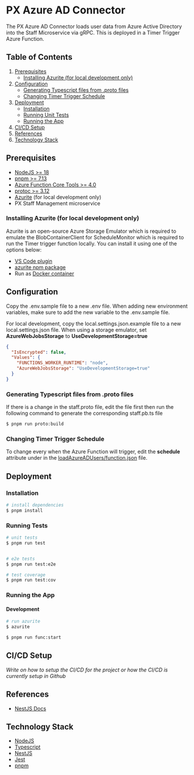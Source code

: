 # PX Azure AD Connector

The PX Azure AD Connector loads user data from Azure Active Directory into the Staff Microservice via gRPC. This is deployed in a Timer Trigger Azure Function.

## Table of Contents

1. [Prerequisites](#prerequisites)
   - [Installing Azurite (for local development only)](#installing-azurite-for-local-development-only)
2. [Configuration](#configuration)
   - [Generating Typescript files from .proto files](#generating-typescript-files-from-proto-files)
   - [Changing Timer Trigger Schedule](#changing-timer-trigger-schedule)
3. [Deployment](#deployment)
   - [Installation](#installation)
   - [Running Unit Tests](#running-unit-tests)
   - [Running the App](#running-the-app)
4. [CI/CD Setup](#cicd-setup)
5. [References](#references)
6. [Technology Stack](#technology-stack)

## Prerequisites

- [NodeJS >= 18](https://nodejs.dev/learn/how-to-install-nodejs)
- [pnpm >= 7.13](https://pnpm.io/installation)
- [Azure Function Core Tools >= 4.0](https://learn.microsoft.com/en-us/azure/azure-functions/functions-run-local)
- [protoc >= 3.12](https://grpc.io/docs/protoc-installation/)
- [Azurite](https://github.com/Azure/Azurite) (for local development only)
- PX Staff Management microservice

### Installing Azurite (for local development only)

Azurite is an open-source Azure Storage Emulator which is required to emulate the BlobContainerClient for ScheduleMonitor which is required to run the Timer trigger function locally. You can install it using one of the options below:

- [VS Code plugin](https://marketplace.visualstudio.com/items?itemName=Azurite.azurite)
- [azurite npm package](https://github.com/Azure/Azurite#npm)
- Run as [Docker container](https://github.com/Azure/Azurite#dockerhub)

## Configuration

Copy the .env.sample file to a new .env file. When adding new environment variables, make sure to add the new variable to the .env.sample file.

For local development, copy the local.settings.json.example file to a new local.settings.json file. When using a storage emulator, set **AzureWebJobsStorage** to **UseDevelopmentStorage=true**

```json
{
  "IsEncrypted": false,
  "Values": {
    "FUNCTIONS_WORKER_RUNTIME": "node",
    "AzureWebJobsStorage": "UseDevelopmentStorage=true"
  }
}
```

### Generating Typescript files from .proto files

If there is a change in the staff.proto file, edit the file first then run the following command to generate the corresponding staff.pb.ts file

```bash
$ pnpm run proto:build
```

### Changing Timer Trigger Schedule

To change every when the Azure Function will trigger, edit the **schedule** attribute under in the [loadAzureADUsers/function.json](loadAzureADUsers/function.json) file.

## Deployment

### Installation

```bash
# install dependencies
$ pnpm install
```

### Running Tests

```bash
# unit tests
$ pnpm run test


# e2e tests
$ pnpm run test:e2e

# test coverage
$ pnpm run test:cov
```

### Running the App
#### Development
```bash
# run azurite
$ azurite
```
```bash
$ pnpm run func:start
```

## CI/CD Setup

_Write on how to setup the CI/CD for the project or how the CI/CD is currently setup in Github_

## References

- [NestJS Docs](https://docs.nestjs.com/)

## Technology Stack

- [NodeJS](https://nodejs.org/en/about/)
- [Typescript](https://www.typescriptlang.org/)
- [NestJS](https://nestjs.com/)
- [Jest](https://jestjs.io/docs/getting-started)
- [pnpm](https://pnpm.io/)
